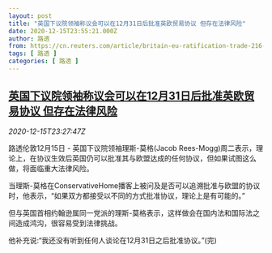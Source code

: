 ```yaml
---
layout: post
title: "英国下议院领袖称议会可以在12月31日后批准英欧贸易协议 但存在法律风险"
date: 2020-12-15T23:55:21.000Z
author: 路透
from: https://cn.reuters.com/article/britain-eu-ratification-trade-216-idCNKBS28P35A
tags: [ 路透 ]
categories: [ 路透 ]
---
```

<!--1608076521000-->
[英国下议院领袖称议会可以在12月31日后批准英欧贸易协议 但存在法律风险](https://cn.reuters.com/article/britain-eu-ratification-trade-216-idCNKBS28P35A)
------

<div>
<div><i>2020-12-15T23:27:47Z</i></div><p>路透伦敦12月15日 - 英国下议院领袖理斯-莫格(Jacob Rees-Mogg)周二表示，理论上，在协议生效后英国仍可以批准其与欧盟达成的任何协议，但如果试图这么做，将面临重大法律风险。</p><p>当理斯-莫格在ConservativeHome播客上被问及是否可以追溯批准与欧盟的协议时，他表示，“如果双方都接受以不同的方式批准协议，理论上是有可能的。”</p><p>但与英国首相约翰逊属同一党派的理斯-莫格表示，这样做会在国内法和国际法之间造成鸿沟，很容易受到法律挑战。</p><p>他补充说:“我还没有听到任何人谈论在12月31日之后批准协议。”(完)</p>
</div>
